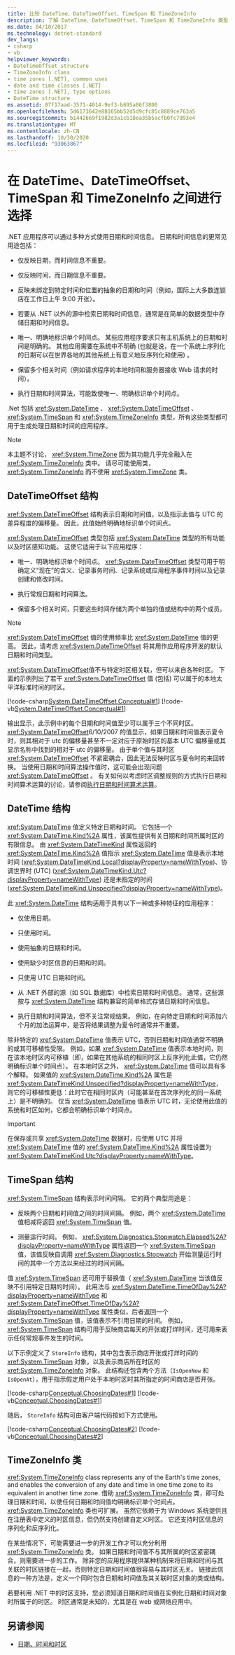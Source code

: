 ```yaml
---
title: 比较 DateTime、DateTimeOffset、TimeSpan 和 TimeZoneInfo
description: 了解 DateTime、DateTimeOffset、TimeSpan 和 TimeZoneInfo 类型之间的差异，以表示 .NET 中的日期和时间信息。
ms.date: 04/10/2017
ms.technology: dotnet-standard
dev_langs:
- csharp
- vb
helpviewer_keywords:
- DateTimeOffset structure
- TimeZoneInfo class
- time zones [.NET], common uses
- date and time classes [.NET]
- time zones [.NET], type options
- DateTime structure
ms.assetid: 07f17aad-3571-4014-9ef3-b695a86f3800
ms.openlocfilehash: 5d6173642e88165bb52d5d9cfc85c8889ce763a5
ms.sourcegitcommit: b1442669f1982d3a1cb18ea35b5acfb0fc7d93e4
ms.translationtype: MT
ms.contentlocale: zh-CN
ms.lasthandoff: 10/30/2020
ms.locfileid: "93063867"
---
```

# <a name="choose-between-datetime-datetimeoffset-timespan-and-timezoneinfo"></a>在 DateTime、DateTimeOffset、TimeSpan 和 TimeZoneInfo 之间进行选择

.NET 应用程序可以通过多种方式使用日期和时间信息。 日期和时间信息的更常见用途包括：

- 仅反映日期，而时间信息不重要。

- 仅反映时间，而日期信息不重要。

- 反映未绑定到特定时间和位置的抽象的日期和时间（例如，国际上大多数连锁店在工作日上午 9:00 开张）。

- 若要从 .NET 以外的源中检索日期和时间信息，通常是在简单的数据类型中存储日期和时间信息。

- 唯一、明确地标识单个时间点。 某些应用程序要求只有主机系统上的日期和时间是明确的。 其他应用需要在系统中不明确 (也就是说，在一个系统上序列化的日期可以在世界各地的其他系统上有意义地反序列化和使用) 。

- 保留多个相关时间（例如请求程序的本地时间和服务器接收 Web 请求的时间）。

- 执行日期和时间算法，可能致使唯一、明确标识单个时间点。

.Net 包括 <xref:System.DateTime> 、 <xref:System.DateTimeOffset> 、 <xref:System.TimeSpan> 和 <xref:System.TimeZoneInfo> 类型，所有这些类型都可用于生成处理日期和时间的应用程序。

> [!NOTE]
> 本主题不讨论， <xref:System.TimeZone> 因为其功能几乎完全融入在 <xref:System.TimeZoneInfo> 类中。 请尽可能使用类， <xref:System.TimeZoneInfo> 而不使用 <xref:System.TimeZone> 类。

## <a name="the-datetimeoffset-structure"></a>DateTimeOffset 结构

<xref:System.DateTimeOffset> 结构表示日期和时间值，以及指示此值与 UTC 的差异程度的偏移量。 因此，此值始终明确地标识单个时间点。

<xref:System.DateTimeOffset> 类型包括 <xref:System.DateTime> 类型的所有功能以及时区感知功能。 这使它适用于以下应用程序：

- 唯一、明确地标识单个时间点。 <xref:System.DateTimeOffset> 类型可用于明确定义“现在”的含义、记录事务时间、记录系统或应用程序事件时间以及记录创建和修改时间。

- 执行常规日期和时间算法。

- 保留多个相关时间，只要这些时间存储为两个单独的值或结构中的两个成员。

> [!NOTE]
> <xref:System.DateTimeOffset> 值的使用频率比 <xref:System.DateTime> 值的更高。 因此，请考虑 <xref:System.DateTimeOffset> 将其用作应用程序开发的默认日期和时间类型。

<xref:System.DateTimeOffset>值不与特定时区相关联，但可以来自各种时区。 下面的示例列出了若干 <xref:System.DateTimeOffset> 值 (包括) 可以属于的本地太平洋标准时间的时区。

[!code-csharp[System.DateTimeOffset.Conceptual#1](../../../samples/snippets/csharp/VS_Snippets_CLR_System/system.DateTimeOffset.Conceptual/cs/Conceptual1.cs#1)]
[!code-vb[System.DateTimeOffset.Conceptual#1](../../../samples/snippets/visualbasic/VS_Snippets_CLR_System/system.DateTimeOffset.Conceptual/vb/Conceptual1.vb#1)]

输出显示，此示例中的每个日期和时间值至少可以属于三个不同时区。 <xref:System.DateTimeOffset>6/10/2007 的值显示，如果日期和时间值表示夏令时，则其相对于 utc 的偏移量甚至不一定对应于原始时区的基本 UTC 偏移量或其显示名称中找到的相对于 utc 的偏移量。 由于单个值与其时区 <xref:System.DateTimeOffset> 不紧密耦合，因此无法反映时区与夏令时的来回转换。 当使用日期和时间算法操作值时，这可能会出现问题 <xref:System.DateTimeOffset> 。 有关如何以考虑时区调整规则的方式执行日期和时间算术运算的讨论，请参阅[执行日期和时间算术运算](performing-arithmetic-operations.md)。

## <a name="the-datetime-structure"></a>DateTime 结构

<xref:System.DateTime> 值定义特定日期和时间。 它包括一个 <xref:System.DateTime.Kind%2A> 属性，该属性提供有关日期和时间所属时区的有限信息。 由 <xref:System.DateTimeKind> 属性返回的 <xref:System.DateTime.Kind%2A> 值指示 <xref:System.DateTime> 值是表示本地时间 (<xref:System.DateTimeKind.Local?displayProperty=nameWithType>)、协调世界时 (UTC) (<xref:System.DateTimeKind.Utc?displayProperty=nameWithType>) 还是未指定的时间 (<xref:System.DateTimeKind.Unspecified?displayProperty=nameWithType>)。

此 <xref:System.DateTime> 结构适用于具有以下一种或多种特征的应用程序：

- 仅使用日期。

- 只使用时间。

- 使用抽象的日期和时间。

- 使用缺少时区信息的日期和时间。

- 只使用 UTC 日期和时间。

- 从 .NET 外部的源（如 SQL 数据库）中检索日期和时间信息。 通常，这些源按与 <xref:System.DateTime> 结构兼容的简单格式存储日期和时间信息。

- 执行日期和时间算法，但不关注常规结果。 例如，在向特定日期和时间添加六个月的加法运算中，是否将结果调整为夏令时通常并不重要。

除非特定的 <xref:System.DateTime> 值表示 UTC，否则日期和时间值通常不明确的或其可移植性受限。 例如，如果 <xref:System.DateTime> 值表示本地时间，则在该本地时区内可移植（即，如果在其他系统的相同时区上反序列化此值，它仍然明确标识单个时间点）。 在本地时区之外， <xref:System.DateTime> 值可以具有多个解释。 如果值的 <xref:System.DateTime.Kind%2A> 属性是 <xref:System.DateTimeKind.Unspecified?displayProperty=nameWithType>，则它的可移植性更低：此时它在相同时区内（可能甚至在首次序列化的同一系统上）是不明确的。 仅当 <xref:System.DateTime> 值表示 UTC 时，无论使用此值的系统和时区如何，它都会明确标识单个时间点。

> [!IMPORTANT]
> 在保存或共享 <xref:System.DateTime> 数据时，应使用 UTC 并将 <xref:System.DateTime> 值的 <xref:System.DateTime.Kind%2A> 属性设置为 <xref:System.DateTimeKind.Utc?displayProperty=nameWithType>。

## <a name="the-timespan-structure"></a>TimeSpan 结构

<xref:System.TimeSpan> 结构表示时间间隔。 它的两个典型用途是：

- 反映两个日期和时间值之间的时间间隔。 例如，两个 <xref:System.DateTime> 值相减将返回 <xref:System.TimeSpan> 值。

- 测量运行时间。 例如， <xref:System.Diagnostics.Stopwatch.Elapsed%2A?displayProperty=nameWithType> 属性返回一个 <xref:System.TimeSpan> 值，该值反映自调用 <xref:System.Diagnostics.Stopwatch> 开始测量运行时间的其中一个方法以来经过的时间间隔。

值 <xref:System.TimeSpan> 还可用于替换值（ <xref:System.DateTime> 当该值反映不引用特定日期的时间）。 此用法与 <xref:System.DateTime.TimeOfDay%2A?displayProperty=nameWithType> 和 <xref:System.DateTimeOffset.TimeOfDay%2A?displayProperty=nameWithType> 属性类似，后者返回一个 <xref:System.TimeSpan> 值，该值表示不引用日期的时间。 例如， <xref:System.TimeSpan> 结构可用于反映商店每天的开张或打烊时间，还可用来表示任何常规事件发生的时间。

以下示例定义了 `StoreInfo` 结构，其中包含表示商店开张或打烊时间的 <xref:System.TimeSpan> 对象，以及表示商店所在时区的 <xref:System.TimeZoneInfo> 对象。 此结构还包含两个方法（`IsOpenNow` 和 `IsOpenAt`），用于指示假定用户处于本地时区时其所指定的时间商店是否开张。

[!code-csharp[Conceptual.ChoosingDates#1](../../../samples/snippets/csharp/VS_Snippets_CLR/conceptual.choosingdates/cs/datetimereplacement1.cs#1)]
[!code-vb[Conceptual.ChoosingDates#1](../../../samples/snippets/visualbasic/VS_Snippets_CLR/conceptual.choosingdates/vb/datetimereplacement1.vb#1)]

随后， `StoreInfo` 结构可由客户端代码按如下方式使用。

[!code-csharp[Conceptual.ChoosingDates#2](../../../samples/snippets/csharp/VS_Snippets_CLR/conceptual.choosingdates/cs/datetimereplacement1.cs#2)]
[!code-vb[Conceptual.ChoosingDates#2](../../../samples/snippets/visualbasic/VS_Snippets_CLR/conceptual.choosingdates/vb/datetimereplacement1.vb#2)]

## <a name="the-timezoneinfo-class"></a>TimeZoneInfo 类

<xref:System.TimeZoneInfo> class represents any of the Earth's time zones, and enables the conversion of any date and time in one time zone to its equivalent in another time zone. 借助 <xref:System.TimeZoneInfo> 类，即可处理日期和时间，以使任何日期和时间值均明确标识单个时间点。 <xref:System.TimeZoneInfo> 类也可扩展。 虽然它依赖于为 Windows 系统提供且在注册表中定义的时区信息，但仍然支持创建自定义时区。 它还支持时区信息的序列化和反序列化。

在某些情况下，可能需要进一步的开发工作才可以充分利用 <xref:System.TimeZoneInfo> 类。 如果日期和时间值不与其所属的时区紧密耦合，则需要进一步的工作。 除非您的应用程序提供某种机制来将日期和时间与其关联的时区链接在一起，否则特定日期和时间值很容易与其时区无关。 链接此信息的一种方法是，定义一个同时包含日期和时间值及其关联时区对象的类或结构。

若要利用 .NET 中的时区支持，您必须知道日期和时间值在实例化日期和时间对象时所属于的时区。 时区通常是未知的，尤其是在 web 或网络应用中。

## <a name="see-also"></a>另请参阅

- [日期、时间和时区](index.md)
